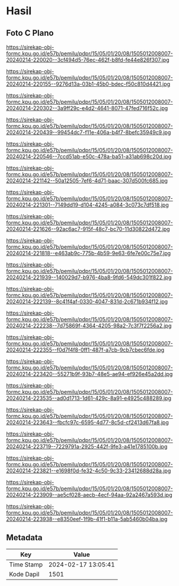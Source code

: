 # Hasil

## Foto C Plano

https://sirekap-obj-formc.kpu.go.id/e57b/pemilu/pdpr/15/05/01/20/08/1505012008007-20240214-220020--3cf494d5-76ec-462f-b8fd-fe44e826f307.jpg

https://sirekap-obj-formc.kpu.go.id/e57b/pemilu/pdpr/15/05/01/20/08/1505012008007-20240214-220155--9276d13a-03b1-45b0-bdec-f50c810d4421.jpg

https://sirekap-obj-formc.kpu.go.id/e57b/pemilu/pdpr/15/05/01/20/08/1505012008007-20240214-220302--3a9ff29c-e4d2-4641-8071-47fed716f52c.jpg

https://sirekap-obj-formc.kpu.go.id/e57b/pemilu/pdpr/15/05/01/20/08/1505012008007-20240214-220439--99454dc7-f11e-406a-b4f7-8befc35949c9.jpg

https://sirekap-obj-formc.kpu.go.id/e57b/pemilu/pdpr/15/05/01/20/08/1505012008007-20240214-220546--7ccd51ab-e50c-478a-ba51-a31ab698c20d.jpg

https://sirekap-obj-formc.kpu.go.id/e57b/pemilu/pdpr/15/05/01/20/08/1505012008007-20240214-221142--50a12505-7ef6-4d71-baac-307d500fc685.jpg

https://sirekap-obj-formc.kpu.go.id/e57b/pemilu/pdpr/15/05/01/20/08/1505012008007-20240214-221301--7149dd19-d104-4245-a084-3c073c7df518.jpg

https://sirekap-obj-formc.kpu.go.id/e57b/pemilu/pdpr/15/05/01/20/08/1505012008007-20240214-221626--92ac6ac7-915f-48c7-bc70-11d30822d472.jpg

https://sirekap-obj-formc.kpu.go.id/e57b/pemilu/pdpr/15/05/01/20/08/1505012008007-20240214-221818--e463ab9c-775b-4b59-9e63-6fe7e00c75e7.jpg

https://sirekap-obj-formc.kpu.go.id/e57b/pemilu/pdpr/15/05/01/20/08/1505012008007-20240214-221939--140029d7-b976-4ba8-9fd6-549dc301f822.jpg

https://sirekap-obj-formc.kpu.go.id/e57b/pemilu/pdpr/15/05/01/20/08/1505012008007-20240214-222139--8c41f4af-0330-4047-831d-2c671b934f12.jpg

https://sirekap-obj-formc.kpu.go.id/e57b/pemilu/pdpr/15/05/01/20/08/1505012008007-20240214-222238--7d75869f-4364-4205-98a2-7c3f7f2256a2.jpg

https://sirekap-obj-formc.kpu.go.id/e57b/pemilu/pdpr/15/05/01/20/08/1505012008007-20240214-222355--f0d7f4f8-0ff1-487f-a7cb-9cb7cbec6fde.jpg

https://sirekap-obj-formc.kpu.go.id/e57b/pemilu/pdpr/15/05/01/20/08/1505012008007-20240214-223420--55271b9f-93b7-48e5-ae94-ef926e45a2dd.jpg

https://sirekap-obj-formc.kpu.go.id/e57b/pemilu/pdpr/15/05/01/20/08/1505012008007-20240214-223535--ad0d1713-1d61-429c-8a91-e4925c488289.jpg

https://sirekap-obj-formc.kpu.go.id/e57b/pemilu/pdpr/15/05/01/20/08/1505012008007-20240214-223643--fbcfc97c-6595-4d77-8c5d-cf2413d67fa8.jpg

https://sirekap-obj-formc.kpu.go.id/e57b/pemilu/pdpr/15/05/01/20/08/1505012008007-20240214-223719--7229791a-2925-442f-9fe3-a41e1785100b.jpg

https://sirekap-obj-formc.kpu.go.id/e57b/pemilu/pdpr/15/05/01/20/08/1505012008007-20240214-223821--e1698f0d-fe32-4c50-9c33-23412688d28a.jpg

https://sirekap-obj-formc.kpu.go.id/e57b/pemilu/pdpr/15/05/01/20/08/1505012008007-20240214-223909--ae5cf028-aecb-4ecf-94aa-92a2467a593d.jpg

https://sirekap-obj-formc.kpu.go.id/e57b/pemilu/pdpr/15/05/01/20/08/1505012008007-20240214-223938--e8350eef-1f9b-41f1-b11a-5ab5460b04ba.jpg


## Metadata

| Key        | Value               |
| ---------- | ------------------- |
| Time Stamp | 2024-02-17 13:05:41 |
| Kode Dapil | 1501                |



